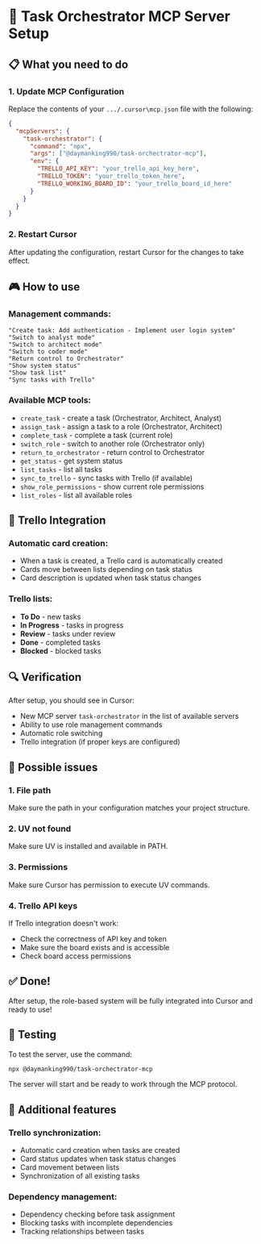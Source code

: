 # 🔧 Task Orchestrator MCP Server Setup

## 📋 What you need to do

### 1. Update MCP Configuration

Replace the contents of your `.../.cursor\mcp.json` file with the following:

```json
{
  "mcpServers": {
    "task-orchestrator": {
      "command": "npx",
      "args": ["@daymanking990/task-orchectrator-mcp"],
      "env": {
        "TRELLO_API_KEY": "your_trello_api_key_here",
        "TRELLO_TOKEN": "your_trello_token_here",
        "TRELLO_WORKING_BOARD_ID": "your_trello_board_id_here"
      }
    }
  }
}
```

### 2. Restart Cursor

After updating the configuration, restart Cursor for the changes to take effect.

## 🎮 How to use

### Management commands:

```
"Create task: Add authentication - Implement user login system"
"Switch to analyst mode"
"Switch to architect mode"
"Switch to coder mode"
"Return control to Orchestrator"
"Show system status"
"Show task list"
"Sync tasks with Trello"
```

### Available MCP tools:

- `create_task` - create a task (Orchestrator, Architect, Analyst)
- `assign_task` - assign a task to a role (Orchestrator, Architect)
- `complete_task` - complete a task (current role)
- `switch_role` - switch to another role (Orchestrator only)
- `return_to_orchestrator` - return control to Orchestrator
- `get_status` - get system status
- `list_tasks` - list all tasks
- `sync_to_trello` - sync tasks with Trello (if available)
- `show_role_permissions` - show current role permissions
- `list_roles` - list all available roles

## 🔗 Trello Integration

### Automatic card creation:
- When a task is created, a Trello card is automatically created
- Cards move between lists depending on task status
- Card description is updated when task status changes

### Trello lists:
- **To Do** - new tasks
- **In Progress** - tasks in progress
- **Review** - tasks under review
- **Done** - completed tasks
- **Blocked** - blocked tasks

## 🔍 Verification

After setup, you should see in Cursor:
- New MCP server `task-orchestrator` in the list of available servers
- Ability to use role management commands
- Automatic role switching
- Trello integration (if proper keys are configured)

## 🚨 Possible issues

### 1. File path
Make sure the path in your configuration matches your project structure.

### 2. UV not found
Make sure UV is installed and available in PATH.

### 3. Permissions
Make sure Cursor has permission to execute UV commands.

### 4. Trello API keys
If Trello integration doesn't work:
- Check the correctness of API key and token
- Make sure the board exists and is accessible
- Check board access permissions

## ✅ Done!

After setup, the role-based system will be fully integrated into Cursor and ready to use!

## 🧪 Testing

To test the server, use the command:
```bash
npx @daymanking990/task-orchectrator-mcp
```

The server will start and be ready to work through the MCP protocol.

## 🔧 Additional features

### Trello synchronization:
- Automatic card creation when tasks are created
- Card status updates when task status changes
- Card movement between lists
- Synchronization of all existing tasks

### Dependency management:
- Dependency checking before task assignment
- Blocking tasks with incomplete dependencies
- Tracking relationships between tasks 